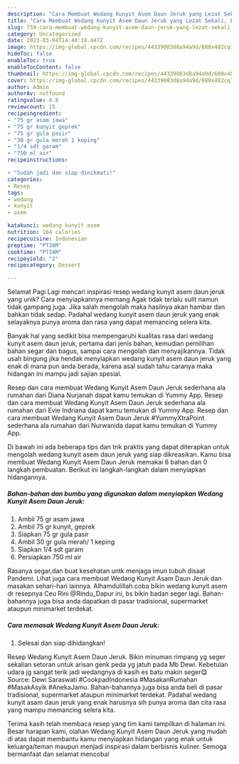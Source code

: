 ```yaml
---
description: "Cara Membuat Wedang Kunyit Asem Daun Jeruk yang Lezat Sekali, Enak"
title: "Cara Membuat Wedang Kunyit Asem Daun Jeruk yang Lezat Sekali, Enak"
slug: 759-cara-membuat-wedang-kunyit-asem-daun-jeruk-yang-lezat-sekali-enak
category: Uncategorized
date: 2023-03-04T14:44:18.447Z
image: https://img-global.cpcdn.com/recipes/44339083d8a94a9d/680x482cq70/wedang-kunyit-asem-daun-jeruk-foto-resep-utama.jpg
hideToc: false
enableToc: true
enableTocContent: false
thumbnail: https://img-global.cpcdn.com/recipes/44339083d8a94a9d/680x482cq70/wedang-kunyit-asem-daun-jeruk-foto-resep-utama.jpg
cover: https://img-global.cpcdn.com/recipes/44339083d8a94a9d/680x482cq70/wedang-kunyit-asem-daun-jeruk-foto-resep-utama.jpg
author: Admin
authorAv: notfound
ratingvalue: 4.8
reviewcount: 15
recipeingredient:
- "75 gr asam jawa"
- "75 gr kunyit geprek"
- "75 gr gula pasir"
- "30 gr gula merah 1 keping"
- "1/4 sdt garam"
- "750 ml air"
recipeinstructions:

- "Sudah jadi dan siap dinikmati!"
categories:
- Resep
tags:
- wedang
- kunyit
- asem

katakunci: wedang kunyit asem 
nutrition: 164 calories
recipecuisine: Indonesian
preptime: "PT38M"
cooktime: "PT34M"
recipeyield: "2"
recipecategory: Dessert

---
```



Selamat Pagi Lagi mencari inspirasi resep wedang kunyit asem daun jeruk yang unik? Cara menyiapkannya memang Agak tidak terlalu sulit namun tidak gampang juga. Jika salah mengolah maka hasilnya akan hambar dan bahkan tidak sedap. Padahal wedang kunyit asem daun jeruk yang enak selayaknya punya aroma dan rasa yang dapat memancing selera kita.


Banyak hal yang sedikit bisa mempengaruhi kualitas rasa dari wedang kunyit asem daun jeruk, pertama dari jenis bahan, kemudian pemilihan bahan segar dan bagus, sampai cara mengolah dan menyajikannya. Tidak usah bingung jika hendak menyiapkan wedang kunyit asem daun jeruk yang enak di mana pun anda berada, karena asal sudah tahu caranya maka hidangan ini mampu jadi sajian spesial.

Resep dan cara membuat Wedang Kunyit Asem Daun Jeruk sederhana ala rumahan dari Diana Nurjanah dapat kamu temukan di Yummy App. Resep dan cara membuat Wedang Kunyit Asem Daun Jeruk sederhana ala rumahan dari Evie Indriana dapat kamu temukan di Yummy App. Resep dan cara membuat Wedang Kunyit Asem Daun Jeruk #YummyXtraPoint sederhana ala rumahan dari Nurwanida dapat kamu temukan di Yummy App.


Di bawah ini ada beberapa tips dan trik praktis yang dapat diterapkan untuk mengolah wedang kunyit asem daun jeruk yang siap dikreasikan. Kamu bisa membuat Wedang Kunyit Asem Daun Jeruk memakai 6 bahan dan 0 langkah pembuatan. Berikut ini langkah-langkah dalam menyiapkan hidangannya.

<!--inarticleads1-->

##### Bahan-bahan dan bumbu yang digunakan dalam menyiapkan Wedang Kunyit Asem Daun Jeruk:

1. Ambil 75 gr asam jawa
1. Ambil 75 gr kunyit, geprek
1. Siapkan 75 gr gula pasir
1. Ambil 30 gr gula merah/ 1 keping
1. Siapkan 1/4 sdt garam
1. Persiapkan 750 ml air


Rasanya segar,dan buat kesehatan untk menjaga imun tubuh disaat Pandemi. Lihat juga cara membuat Wedang Kunyit Asam Daun Jeruk dan masakan sehari-hari lainnya. Alhamdulillah.coba bikin wedang kunyit asem dr resepnya Ceu Rini @Rindu_Dapur ini, bs bikin badan seger lagi. Bahan-bahannya juga bisa anda dapatkan di pasar tradisional, supermarket ataupun minimarket terdekat. 

<!--inarticleads2-->

##### Cara memasak Wedang Kunyit Asem Daun Jeruk:


1. Selesai dan siap dihidangkan!

Resep Wedang Kunyit Asem Daun Jeruk. Bikin minuman rimpang yg seger sekalian setoran untuk arisan genk peda yg jatuh pada Mb Dewi. Kebetulan udara jg sangat terik jadi wedangnya di kasih es batu makin seger😋 Source: Dewi Saraswati #CookpadIndonesia #MasakanRumahan #MasakAsyik #AnekaJamu. Bahan-bahannya juga bisa anda beli di pasar tradisional, supermarket ataupun minimarket terdekat. Padahal wedang kunyit asam daun jeruk yang enak harusnya sih punya aroma dan cita rasa yang mampu memancing selera kita. 

Terima kasih telah membaca resep yang tim kami tampilkan di halaman ini. Besar harapan kami, olahan Wedang Kunyit Asem Daun Jeruk yang mudah di atas dapat membantu kamu menyiapkan hidangan yang enak untuk keluarga/teman maupun menjadi inspirasi dalam berbisnis kuliner. Semoga bermanfaat dan selamat mencoba!
